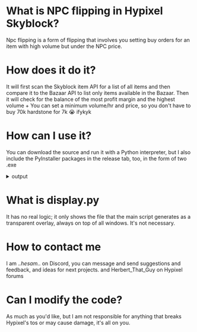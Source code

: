 # What is NPC flipping in Hypixel Skyblock?
Npc flipping is a form of flipping that involves you setting buy orders for an item with high volume but under the NPC price.

# How does it do it?
It will first scan the Skyblock item API for a list of all items and then compare it to the Bazaar API to list only items available in the Bazaar.
Then it will check for the balance of the most profit margin and the highest volume + You can set a minimum volume/hr and price, so you don't have to buy 70k hardstone for 7k :sob: ifykyk

# How can I use it?
You can download the source and run it with a Python interpreter, but I also include the PyInstaller packages in the release tab, too, in the form of two .exe

<details>
  <summary>output</summary>
  
  Spoiler text. Note that it's important to have a space after the summary tag. You should be able to write any markdown you want inside the `<details>` tag... just make sure you close `<details>` afterward.
  
  ```
  Item Name                            |  NPC Price  |  Margin %  |   Hourly Vol
--------------------------------------------------------------------------------
Enchanted Glacite                    |    1920.0  |      5.4%  |       43,964
Toxic Arrow Poison                   |    2000.0  |      3.6%  |       67,715
Enchanted Melon Block                |   51200.0  |      2.1%  |       25,260
Enchanted Pufferfish                 |    2400.0  |      5.4%  |       24,380
Soul String                          |    5000.0  |      3.0%  |       17,475
Enchanted Diamond Block              |  204800.0  |      1.0%  |       10,044
Enchanted Clay Block                 |   76800.0  |      1.3%  |       11,273
Enchanted Sponge                     |    2000.0  |      4.6%  |       10,140
Mite Gel                             |    2000.0  |      4.5%  |        9,862
Enchanted Clownfish                  |    3200.0  |      4.5%  |        8,532
Enchanted Slime Block                |  128000.0  |      1.7%  |        6,464
Cropie                               |   25000.0  |      3.1%  |        6,305
Enchanted Redstone Block             |   25600.0  |      2.4%  |        5,034
Mutant Nether Wart                   |  102400.0  |      1.9%  |        4,677
Hamster Wheel                        |   20000.0  |      4.1%  |        4,440
Enchanted Red Mushroom Block         |   51200.0  |      2.6%  |        3,953
Foul Flesh                           |   25000.0  |      3.0%  |        3,919
Box of Seeds                         |   76800.0  |      2.4%  |        3,862
Enchanted Baked Potato               |   76800.0  |      2.3%  |        3,763
Squash                               |   75000.0  |      2.3%  |        3,246
Enchanted Hay Bale                   |  153600.0  |      2.3%  |        2,678
Enchanted Gold Block                 |   76800.0  |      0.3%  |        2,707
Enchanted Sugar Cane                 |  102400.0  |      2.8%  |        2,413
Enchanted Brown Mushroom Block       |   51200.0  |      2.5%  |        1,937
Enchanted Sulphur Cube               |  256000.0  |      2.0%  |        1,744
--------------------------------------------------------------------------------
  ```
  
</details>

# What is display.py
It has no real logic; it only shows the file that the main script generates as a transparent overlay, always on top of all windows. It's not necessary.

# How to contact me
I am ._.hesam._. on Discord, you can message and send suggestions and feedback, and ideas for next projects.
and Herbert_That_Guy on Hypixel forums
# Can I modify the code?
As much as you'd like, but I am not responsible for anything that breaks Hypixel's tos or may cause damage, it's all on you. 
